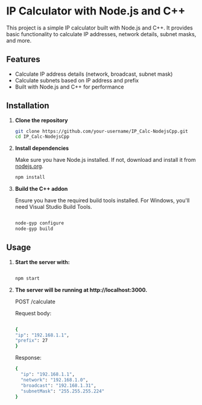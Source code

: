 # IP Calculator with Node.js and C++

This project is a simple IP calculator built with Node.js and C++. It provides basic functionality to calculate IP addresses, network details, subnet masks, and more.

## Features

- Calculate IP address details (network, broadcast, subnet mask)
- Calculate subnets based on IP address and prefix
- Built with Node.js and C++ for performance

## Installation

1. **Clone the repository**

    ```bash
    git clone https://github.com/your-username/IP_Calc-NodejsCpp.git
    cd IP_Calc-NodejsCpp
    ```

2. **Install dependencies**

    Make sure you have Node.js installed. If not, download and install it from [nodejs.org](https://nodejs.org/).

    ```bash
    npm install
    ```

3. **Build the C++ addon**

    Ensure you have the required build tools installed. For Windows, you'll need Visual Studio Build Tools.

    ```bash

    node-gyp configure
    node-gyp build

    ```

## Usage

1. **Start the server with:**

    ```bash

    npm start
    ```

2. **The server will be running at http://localhost:3000.**

    POST /calculate

    Request body:
    
    ```bash

    {
    "ip": "192.168.1.1",
    "prefix": 27
    }

    ```

    Response:
    
    ```bash
    {
      "ip": "192.168.1.1",
      "network": "192.168.1.0",
      "broadcast": "192.168.1.31",
      "subnetMask": "255.255.255.224"
    }
    ```
